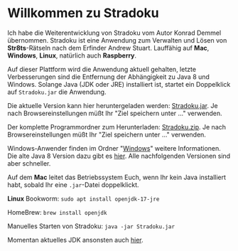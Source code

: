 # **Willkommen zu Stradoku**

Ich habe die Weiterentwicklung von Stradoku vom Autor Konrad Demmel übernommen. Stradoku ist eine Anwendung zum Verwalten und Lösen von **Str8ts**-Rätseln nach dem Erfinder Andrew Stuart. Lauffähig auf **Mac**, **Windows**, **Linux**, natürlich auch **Raspberry**.

Auf dieser Plattform wird die Anwendung aktuell gehalten, letzte Verbesserungen sind die Entfernung der Abhängigkeit zu Java 8 und Windows. Solange Java (JDK oder JRE) installiert ist, startet ein Doppelklick auf `Stradoku.jar` die Anwendung.

Die aktuelle Version kann hier heruntergeladen werden: [Stradoku.jar](https://github.com/jogger2510/Stradoku/raw/refs/heads/main/Stradoku/Stradoku.jar). Je nach Browsereinstellungen müßt Ihr "Ziel speichern unter ..." verwenden.

Der komplette Programmordner zum Herunterladen: [Stradoku.zip](https://github.com/jogger2510/Stradoku/raw/refs/heads/main/Stradoku.zip). Je nach Browsereinstellungen müßt Ihr "Ziel speichern unter ..." verwenden.

Windows-Anwender finden im Ordner "[Windows](https://github.com/jogger2510/Stradoku/tree/main/Stradoku/Windows)" weitere Informationen. Die alte Java 8 Version dazu gibt es [hier](https://www.java.com/de/download/). Alle nachfolgenden Versionen sind aber schneller.

Auf dem **Mac** leitet das Betriebssystem Euch, wenn Ihr kein Java installiert habt, sobald Ihr eine `.jar`-Datei doppelklickt.

**Linux** Bookworm: `sudo apt install openjdk-17-jre`

HomeBrew: `brew install openjdk`

Manuelles Starten von Stradoku: `java -jar Stradoku.jar`

Momentan aktuelles JDK ansonsten auch [hier](https://jdk.java.net/23/).

